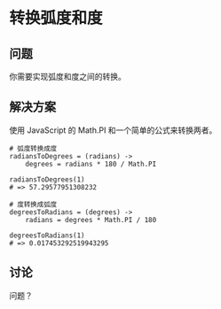 # 转换弧度和度

## 问题

你需要实现弧度和度之间的转换。

## 解决方案

使用 JavaScript 的 Math.PI 和一个简单的公式来转换两者。

```
# 弧度转换成度
radiansToDegrees = (radians) ->
    degrees = radians * 180 / Math.PI

radiansToDegrees(1)
# => 57.29577951308232

# 度转换成弧度
degreesToRadians = (degrees) ->
    radians = degrees * Math.PI / 180

degreesToRadians(1)
# => 0.017453292519943295
```
## 讨论
问题？
